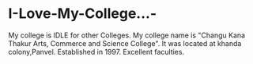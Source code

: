 # I-Love-My-College...-
My college is IDLE for other Colleges.
My college name is "Changu Kana Thakur Arts, Commerce and Science College".
It was located at khanda colony,Panvel. 
Established in 1997.
Excellent faculties.
